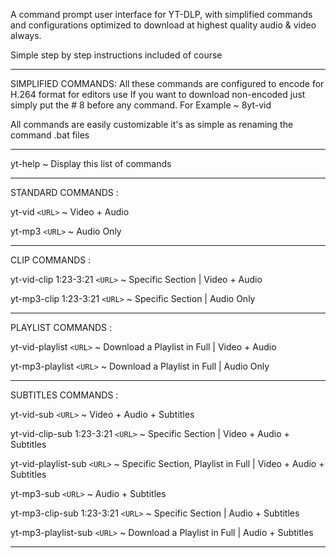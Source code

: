 A command prompt user interface for YT-DLP, with simplified commands and configurations optimized to download at highest quality audio & video always.

Simple step by step instructions included of course

----------------------------

SIMPLIFIED COMMANDS:
All these commands are configured to encode for H.264 format for editors use
If you want to download non-encoded just simply put the # 8 before any command. For Example  ~  8yt-vid

All commands are easily customizable it's as simple as renaming the command .bat files 

----------------------------

yt-help                               ~ Display this list of commands

----------------------------

STANDARD COMMANDS :

yt-vid `<URL>`                        ~     Video + Audio

yt-mp3 `<URL>`                        ~     Audio Only

----------------------------

CLIP COMMANDS :

yt-vid-clip 1:23-3:21 `<URL>`         ~     Specific Section  |  Video + Audio 

yt-mp3-clip 1:23-3:21 `<URL>`         ~     Specific Section  |  Audio Only 

----------------------------

PLAYLIST COMMANDS :

yt-vid-playlist `<URL>`               ~     Download a Playlist in Full  |  Video + Audio 

yt-mp3-playlist `<URL>`               ~     Download a Playlist in Full  |  Audio Only

----------------------------

SUBTITLES COMMANDS :

yt-vid-sub `<URL>`                    ~     Video + Audio + Subtitles

yt-vid-clip-sub 1:23-3:21 `<URL>`     ~     Specific Section  |  Video + Audio + Subtitles

yt-vid-playlist-sub `<URL>`           ~     Specific Section, Playlist in Full  |  Video + Audio + Subtitles

yt-mp3-sub `<URL>`                    ~     Audio + Subtitles

yt-mp3-clip-sub 1:23-3:21 `<URL>`     ~     Specific Section  |  Audio + Subtitles

yt-mp3-playlist-sub `<URL>`           ~     Download a Playlist in Full  |  Audio + Subtitles

----------------------------
